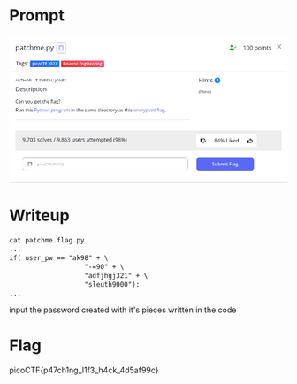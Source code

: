 <h1>
  Prompt
</h1>

![alt text](prompt.png)

<h1>
  Writeup
</h1>

```
cat patchme.flag.py
...
if( user_pw == "ak98" + \
                   "-=90" + \
                   "adfjhgj321" + \
                   "sleuth9000"):
...
```

input the password created with it's pieces written in the code

<h1>
  Flag
</h1>
picoCTF{p47ch1ng_l1f3_h4ck_4d5af99c}
